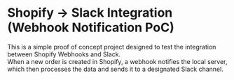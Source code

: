 # Shopify → Slack Integration (Webhook Notification PoC)

This is a simple proof of concept project designed to test the integration between Shopify Webhooks and Slack.  
When a new order is created in Shopify, a webhook notifies the local server, which then processes the data and sends it to a designated Slack channel.
